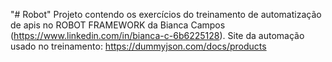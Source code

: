 "# Robot" 
Projeto contendo os exercícios do treinamento de automatização de apis no ROBOT FRAMEWORK da Bianca Campos (https://www.linkedin.com/in/bianca-c-6b6225128).
Site da automação usado no treinamento: https://dummyjson.com/docs/products
